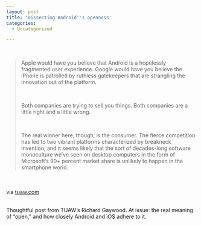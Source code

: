 ```yaml
---
layout: post
title: 'Dissecting Android''s openness'
categories:
  - Uncategorized

---
```


<div class="posterous_bookmarklet_entry"><br /><blockquote class="posterous_long_quote"><p>Apple would have you believe that Android is a hopelessly fragmented user experience. Google would have you believe the iPhone is patrolled by ruthless gatekeepers that are strangling the innovation out of the platform.</p><br /><p>Both companies are trying to sell you things. Both companies are a little right and a little wrong.</p><br /><p>The real winner here, though, is the consumer. The fierce competition has led to two vibrant platforms characterized by breakneck invention, and it seems likely that the sort of decades-long software monoculture we&#8217;ve seen on desktop computers in the form of Microsoft&#8217;s 90+ percent market share is unlikely to happen in the smartphone world.</p></blockquote><br /><br /><div class="posterous_quote_citation">via <a href="http://www.tuaw.com/2010/11/08/dissecting-androids-openness/">tuaw.com</a></div><br /><p>Thoughtful post from TUAW&#8217;s Richard Gaywood. At issue: the real meaning of &#8220;open,&#8221; and how closely Android and iOS adhere to it.</p></div><div class="blogger-post-footer"><img width="1" height="1" src="https://blogger.googleusercontent.com/tracker/8920950033468593796-4301114306074437568?l=openmobile.blogspot.com" alt="" /></div>
